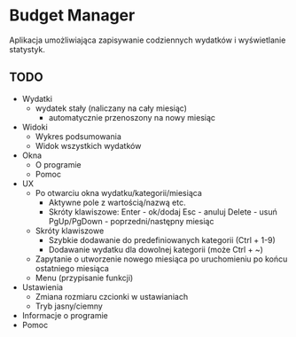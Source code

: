 # Budget Manager

Aplikacja umożliwiająca zapisywanie codziennych wydatków i wyświetlanie statystyk.

## TODO

- Wydatki
  - wydatek stały (naliczany na cały miesiąc)
    - automatycznie przenoszony na nowy miesiąc
- Widoki
  - Wykres podsumowania
  - Widok wszystkich wydatków
- Okna
  - O programie
  - Pomoc
- UX
  - Po otwarciu okna wydatku/kategorii/miesiąca
    - Aktywne pole z wartością/nazwą etc.
    - Skróty klawiszowe:
      Enter - ok/dodaj
      Esc - anuluj
      Delete - usuń
      PgUp/PgDown - poprzedni/następny miesiąc
  - Skróty klawiszowe
    - Szybkie dodawanie do predefiniowanych kategorii (Ctrl + 1-9)
    - Dodawanie wydatku dla dowolnej kategorii (może Ctrl + ~)
  - Zapytanie o utworzenie nowego miesiąca po uruchomieniu po końcu ostatniego miesiąca
  - Menu (przypisanie funkcji)
- Ustawienia
  - Zmiana rozmiaru czcionki w ustawianiach
  - Tryb jasny/ciemny
- Informacje o programie
- Pomoc